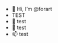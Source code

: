 - 👋 Hi, I’m @forart
- TEST
- 🌱 test
- 💞️ test
- 📫 test

<!---
forart/forart is a ✨ special ✨ repository because its `README.md` (this file) appears on your GitHub profile.
You can click the Preview link to take a look at your changes.
--->
